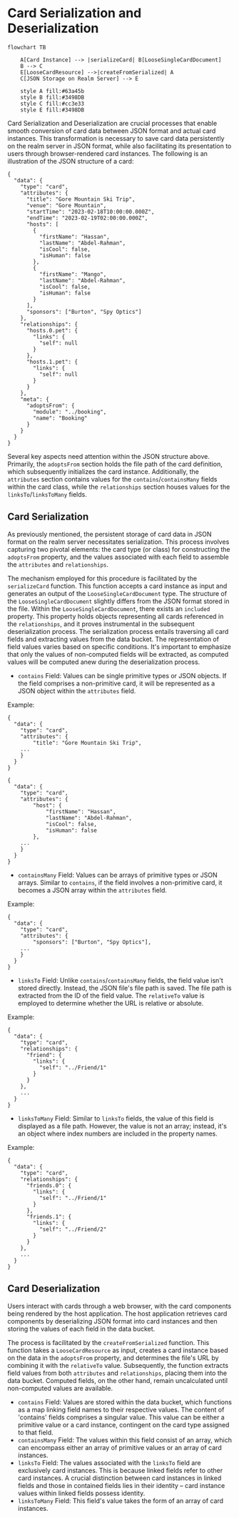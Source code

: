 # Card Serialization and Deserialization

```mermaid
flowchart TB

    A[Card Instance] --> |serializeCard| B[LooseSingleCardDocument]
    B --> C
    E[LooseCardResource] -->|createFromSerialized| A
    C[JSON Storage on Realm Server] --> E

    style A fill:#63a45b
    style B fill:#3498DB
    style C fill:#cc3e33
    style E fill:#3498DB
```

Card Serialization and Deserialization are crucial processes that enable smooth conversion of card data between JSON format and actual card instances. This transformation is necessary to save card data persistently on the realm server in JSON format, while also facilitating its presentation to users through browser-rendered card instances. The following is an illustration of the JSON structure of a card:

```
{
  "data": {
    "type": "card",
    "attributes": {
      "title": "Gore Mountain Ski Trip",
      "venue": "Gore Mountain",
      "startTime": "2023-02-18T10:00:00.000Z",
      "endTime": "2023-02-19T02:00:00.000Z",
      "hosts": [
        {
          "firstName": "Hassan",
          "lastName": "Abdel-Rahman",
          "isCool": false,
          "isHuman": false
        },
        {
          "firstName": "Mango",
          "lastName": "Abdel-Rahman",
          "isCool": false,
          "isHuman": false
        }
      ],
      "sponsors": ["Burton", "Spy Optics"]
    },
    "relationships": {
      "hosts.0.pet": {
        "links": {
          "self": null
        }
      },
      "hosts.1.pet": {
        "links": {
          "self": null
        }
      }
    },
    "meta": {
      "adoptsFrom": {
        "module": "../booking",
        "name": "Booking"
      }
    }
  }
}
```

Several key aspects need attention within the JSON structure above. Primarily, the `adoptsFrom` section holds the file path of the card definition, which subsequently initializes the card instance. Additionally, the `attributes` section contains values for the `contains`/`containsMany` fields within the card class, while the `relationships` section houses values for the `linksTo`/`linksToMany` fields.

## Card Serialization

As previously mentioned, the persistent storage of card data in JSON format on the realm server necessitates serialization. This process involves capturing two pivotal elements: the card type (or class) for constructing the `adoptsFrom` property, and the values associated with each field to assemble the `attributes` and `relationships`.

The mechanism employed for this procedure is facilitated by the `serializeCard` function. This function accepts a card instance as input and generates an output of the `LooseSingleCardDocument` type. The structure of the `LooseSingleCardDocument` slightly differs from the JSON format stored in the file. Within the `LooseSingleCardDocument`, there exists an `included` property. This property holds objects representing all cards referenced in the `relationships`, and it proves instrumental in the subsequent deserialization process. The serialization process entails traversing all card fields and extracting values from the data bucket. The representation of field values varies based on specific conditions. It's important to emphasize that only the values of non-computed fields will be extracted, as computed values will be computed anew during the deserialization process.

- `contains` Field: Values can be single primitive types or JSON objects. If the field comprises a non-primitive card, it will be represented as a JSON object within the `attributes` field.

Example:

```
{
  "data": {
    "type": "card",
    "attributes": {
        "title": "Gore Mountain Ski Trip",
    ...
    }
  }
}
```

```
{
  "data": {
    "type": "card",
    "attributes": {
        "host": {
            "firstName": "Hassan",
            "lastName": "Abdel-Rahman",
            "isCool": false,
            "isHuman": false
        },
    ...
    }
  }
}
```

- `containsMany` Field: Values can be arrays of primitive types or JSON arrays. Similar to `contains`, if the field involves a non-primitive card, it becomes a JSON array within the `attributes` field.

Example:

```
{
  "data": {
    "type": "card",
    "attributes": {
        "sponsors": ["Burton", "Spy Optics"],
    ...
    }
  }
}
```

- `linksTo` Field: Unlike `contains`/`containsMany` fields, the field value isn't stored directly. Instead, the JSON file's file path is saved. The file path is extracted from the ID of the field value. The `relativeTo` value is employed to determine whether the URL is relative or absolute.

Example:

```
{
  "data": {
    "type": "card",
    "relationships": {
      "friend": {
        "links": {
          "self": "../Friend/1"
        }
      }
    },
    ...
  }
}
```

- `linksToMany` Field: Similar to `linksTo` fields, the value of this field is displayed as a file path. However, the value is not an array; instead, it's an object where index numbers are included in the property names.

Example:

```
{
  "data": {
    "type": "card",
    "relationships": {
      "friends.0": {
        "links": {
          "self": "../Friend/1"
        }
      },
      "friends.1": {
        "links": {
          "self": "../Friend/2"
        }
      }
    },
    ...
  }
}
```

## Card Deserialization

Users interact with cards through a web browser, with the card components being rendered by the host application. The host application retrieves card components by deserializing JSON format into card instances and then storing the values of each field in the data bucket.

The process is facilitated by the `createFromSerialized` function. This function takes a `LooseCardResource` as input, creates a card instance based on the data in the `adoptsFrom` property, and determines the file's URL by combining it with the `relativeTo` value. Subsequently, the function extracts field values from both `attributes` and `relationships`, placing them into the data bucket. Computed fields, on the other hand, remain uncalculated until non-computed values are available.

- `contains` Field: Values are stored within the data bucket, which functions as a map linking field names to their respective values. The content of 'contains' fields comprises a singular value. This value can be either a primitive value or a card instance, contingent on the card type assigned to that field.
- `containsMany` Field: The values within this field consist of an array, which can encompass either an array of primitive values or an array of card instances.
- `linksTo` Field: The values associated with the `linksTo` field are exclusively card instances. This is because linked fields refer to other card instances. A crucial distinction between card instances in linked fields and those in contained fields lies in their identity – card instance values within linked fields possess identity.
- `linksToMany` Field: This field's value takes the form of an array of card instances.
